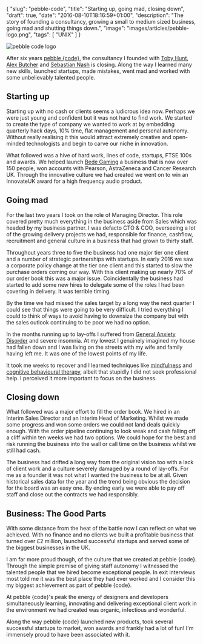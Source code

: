 {
  "slug": "pebble-code",
  "title": "Starting up, going mad, closing down",
  "draft": true,
  "date": "2016-08-10T18:16:59+01:00",
  "description": "The story of founding a consultancy, growing a small to medium sized business, going mad and shutting things down.",
  "image": "images/articles/pebble-logo.png",
  "tags": [
    "UNIX"
  ]
}

![pebble code logo][9]

After six years [pebble {code}][8], the consultancy I founded with [Toby Hunt][1], [Alex Butcher][2] and [Sebastian Nash][3] is closing. Along the way I learned many new skills, launched startups, made mistakes, went mad and worked with some unbelievably talented people. 

## Starting up

Starting up with no cash or clients seems a ludicrous idea now. Perhaps we were just young and confident but it was not hard to find work. We started to create the type of company we wanted to work at by embedding quarterly hack days, 10% time, flat management and personal autonomy. Without really realising it this would attract extremely creative and open-minded technologists and begin to carve our niche in innovation. 

What followed was a hive of hard work, lines of code, startups, FTSE 100s and awards. We helped launch [Bede Gaming][5] a business that is now over 150 people, won accounts with Pearson, AstraZeneca and Cancer Research UK. Through the innovative culture we had created we went on to win an InnovateUK award for a high frequency audio product.

## Going mad

For the last two years I took on the role of Managing Director. This role covered pretty much everything in the business aside from Sales which was headed by my business partner. I was defacto CTO & COO, overseeing a lot of the growing delivery projects we had, responsible for finance, cashflow, recruitment and general culture in a business that had grown to thirty staff. 

Throughout years three to five the business had one major tier one client and a number of strategic partnerships with startups. In early 2016 we saw a corporate policy change at the tier one client and this started to slow the purchase orders coming our way. With this client making up nearly 70% of our order book this was a major issue. Coincidentally the business had started to add some new hires to delegate some of the roles I had been covering in delivery. It was terrible timing.

By the time we had missed the sales target by a long way the next quarter I could see that things were going to be very difficult. I tried everything I could to think of ways to avoid having to downsize the company but with the sales outlook continuing to be poor we had no option. 

In the months running up to lay-offs I suffered from [General Anxiety Disorder][4] and severe insomnia. At my lowest I genuinely imagined my house had fallen down and I was living on the streets with my wife and family having left me. It was one of the lowest points of my life. 

It took me weeks to recover and I learned techniques like [mindfulness][6] and [cognitive behavioural therapy][7], albeit that stupidly I did not seek professional help. I perceived it more important to focus on the business. 

## Closing down

What followed was a major effort to fill the order book. We hired in an Interim Sales Director and an Interim Head of Marketing. Whilst we made some progress and won some orders we could not land deals quickly enough. With the order pipeline continuing to look weak and cash falling off a cliff within ten weeks we had two options. We could hope for the best and risk running the business into the wall or call time on the business whilst we still had cash. 

The business had drifted a long way from the original vision too with a lack of client work and a culture severely damaged by a round of lay-offs. For me as a founder it was not what I wanted the business to be at all. Given historical sales data for the year and the trend being obvious the decision for the board was an easy one. By ending early we were able to pay off staff and close out the contracts we had responsibly. 

## Business: The Good Parts

With some distance from the heat of the battle now I can reflect on what we achieved. With no finance and no clients we built a profitable business that turned over £2 million, launched successful startups and served some of the biggest businesses in the UK.
 
I am far more proud though, of the culture that we created at pebble {code}. Through the simple premise of giving staff autonomy I witnessed the talented people that we hired become exceptional people. In exit interviews most told me it was the best place they had ever worked and I consider this my biggest achievement as part of pebble {code}. 

At pebble {code}'s peak the energy of designers and developers simultaneously learning, innovating and delivering exceptional client work in the environment we had created was organic, infectious and wonderful.

Along the way pebble {code} launched new products, took several successful startups to market, won awards and frankly had a lot of fun! I'm immensely proud to have been associated with it.

[1]: http://thatsinthebook.com/
[2]: https://twitter.com/alexbutcher
[3]: http://www.sebnash.com/
[4]: https://en.wikipedia.org/wiki/Generalized_anxiety_disorder
[5]: http://bedegaming.com/ 
[6]: https://en.wikipedia.org/wiki/Mindfulness
[7]: https://en.wikipedia.org/wiki/Cognitive_behavioral_therapy
[8]: http://pebblecode.com
[9]: /images/articles/pebble-logo.png
